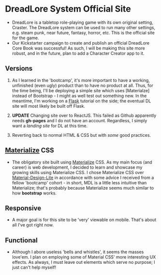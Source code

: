 # DreadLore System Official Site
+ DreadLore is a tabletop role-playing game with its own original setting, Craster. The DreadLore system can be used to run many other settings, e.g. steam punk, near future, fantasy, horror, etc. This is the official site for the game. 
+ Our Kickstarter campaign to create and publish an official DreadLore Core Book was successful! As such, I will be making this site more robust, and in the future, plan to add a Character Creator app to it.

## Versions
1. As I learned in the 'bootcamp', it's more important to have a working, unfinished (even ugly) product than to have no product at all. Thus, for the time being, I'll be deploying a simple site which uses [Materialze] instead of Bootstrap - I might as well test out something new. In the meantime, I'm working on a [Flask] tutorial on the side; the eventual DL site will most likely be built off Flask.

2. **UPDATE** Changing site over to ReactJS. This failed as Github apparently needs **gh-pages** and I do not have an account. Regardless, I simply want a *landing site* for DL at this time.
3. Reverting back to normal HTML & CSS but with *some* good practices.

## [Materialize] CSS
+ The obligatory site built using [Materialize] CSS. As my main focus (and career) is web development, I decided to learn and showcase my growing skills using Materialize CSS. I chose Materialize CSS over [Material-Design-Lite] in accordance with some advice I received from a fellow 'bootcamp' cohort - in short, MDL is a little less intuitive than Materialize; that's probably because Materialize seems much similar to how __bootstrap__ works.

## Responsive
+ A major goal is for this site to be 'very' viewable on mobile. That's about all I've got right now.

## Functional
+ Although I abore useless 'bells and whistles', it seems the masses love'em. I plan on employing some of Material CSS' more interesting UX effects. As always, I must leave out elements which serve no purpose; I just can't help myself!

[Flask]: http://flask.pocoo.org/
[Materialize]: http://materializecss.com/grid.html
[DreadLore]: http://dreadlore.com
[Material-Design-Lite]: https://getmdl.io/
[Dungeons & Dragons]: http://dnd.wizards.com/
[Numenera]: http://www.numenera.com/
